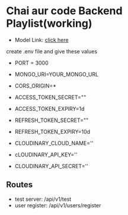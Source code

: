 # Chai aur code Backend Playlist(working)

- Model Link: [click here](https://app.eraser.io/workspace/YtPqZ1VogxGy1jzIDkzj)



create .env file and give these values
- PORT = 3000
- MONGO_URI=YOUR_MONGO_URL
- CORS_ORIGIN=*
- ACCESS_TOKEN_SECRET=""
- ACCESS_TOKEN_EXPIRY=1d
- REFRESH_TOKEN_SECRET=""
- REFRESH_TOKEN_EXPIRY=10d

- CLOUDINARY_CLOUD_NAME=''
- cLOUDINARY_API_KEY=''
- CLOUDINARY_API_SECRET=''



## Routes
- test server: /api/v1/test
- user register: /api/v1/users/register